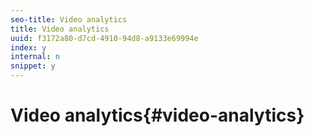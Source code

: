 ```yaml
---
seo-title: Video analytics
title: Video analytics
uuid: f3172a80-d7cd-4910-94d8-a9133e69994e
index: y
internal: n
snippet: y
---
```


# Video analytics{#video-analytics}

